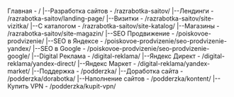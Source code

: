 Главная - /
    |--Разработка сайтов - /razrabotka-saitov/
        |--Лендинги - /razrabotka-saitov/landing-page/
        |--Визитки - /razrabotka-saitov/site-vizitka/
        |--С каталогом - /razrabotka-saitov/site-katalog/
        |--Магазины - /razrabotka-saitov/site-magazin/
    |--SEO Продвижение - /poiskovoe-prodvizenie/
        |--SEO в Яндексе - /poiskovoe-prodvizenie/seo-prodvizenie-yandex/
        |--SEO в Google - /poiskovoe-prodvizenie/seo-prodvizenie-google/
    |--Digital Реклама - /digital-reklama/
        |--Яндекс Директ - /digital-reklama/yandex-direct/
        |--Яндекс Маркет - /digital-reklama/yandex-market/
    |--Поддержка - /podderzka/
        |--Доработка сайта - /podderzka/dorabotka/
        |--Наполнение сайтов - /podderzka/kontent/
        |--Купить VPN - /podderzka/kupit-vpn/  









